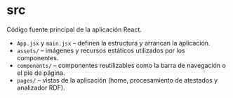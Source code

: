 # src

Código fuente principal de la aplicación React.

- `App.jsx` y `main.jsx` – definen la estructura y arrancan la aplicación.
- `assets/` – imágenes y recursos estáticos utilizados por los componentes.
- `components/` – componentes reutilizables como la barra de navegación o el pie de página.
- `pages/` – vistas de la aplicación (home, procesamiento de atestados y analizador RDF).
